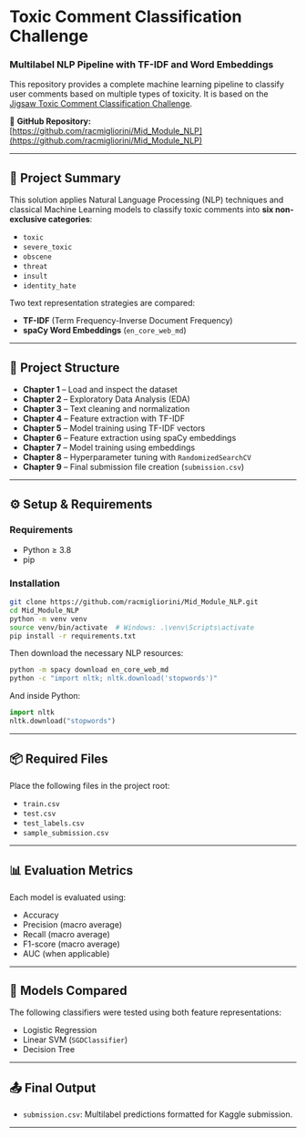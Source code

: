 # Toxic Comment Classification Challenge  
### Multilabel NLP Pipeline with TF-IDF and Word Embeddings

This repository provides a complete machine learning pipeline to classify user comments based on multiple types of toxicity. It is based on the [Jigsaw Toxic Comment Classification Challenge](https://www.kaggle.com/competitions/jigsaw-toxic-comment-classification-challenge).

📁 **GitHub Repository:**  
[https://github.com/racmigliorini/Mid_Module_NLP](https://github.com/racmigliorini/Mid_Module_NLP)

---

## 🧠 Project Summary

This solution applies Natural Language Processing (NLP) techniques and classical Machine Learning models to classify toxic comments into **six non-exclusive categories**:

- `toxic`
- `severe_toxic`
- `obscene`
- `threat`
- `insult`
- `identity_hate`

Two text representation strategies are compared:
- **TF-IDF** (Term Frequency-Inverse Document Frequency)
- **spaCy Word Embeddings** (`en_core_web_md`)

---

## 📁 Project Structure

- **Chapter 1** – Load and inspect the dataset
- **Chapter 2** – Exploratory Data Analysis (EDA)
- **Chapter 3** – Text cleaning and normalization
- **Chapter 4** – Feature extraction with TF-IDF
- **Chapter 5** – Model training using TF-IDF vectors
- **Chapter 6** – Feature extraction using spaCy embeddings
- **Chapter 7** – Model training using embeddings
- **Chapter 8** – Hyperparameter tuning with `RandomizedSearchCV`
- **Chapter 9** – Final submission file creation (`submission.csv`)

---

## ⚙️ Setup & Requirements

### Requirements
- Python ≥ 3.8
- pip

### Installation

```bash
git clone https://github.com/racmigliorini/Mid_Module_NLP.git
cd Mid_Module_NLP
python -m venv venv
source venv/bin/activate  # Windows: .\venv\Scripts\activate
pip install -r requirements.txt
```

Then download the necessary NLP resources:

```bash
python -m spacy download en_core_web_md
python -c "import nltk; nltk.download('stopwords')"

```

And inside Python:

```python
import nltk
nltk.download("stopwords")
```

---

## 📦 Required Files

Place the following files in the project root:

- `train.csv`
- `test.csv`
- `test_labels.csv`
- `sample_submission.csv`

---

## 📊 Evaluation Metrics

Each model is evaluated using:

- Accuracy
- Precision (macro average)
- Recall (macro average)
- F1-score (macro average)
- AUC (when applicable)

---

## 🧪 Models Compared

The following classifiers were tested using both feature representations:

- Logistic Regression
- Linear SVM (`SGDClassifier`)
- Decision Tree

---

## 📤 Final Output

- `submission.csv`: Multilabel predictions formatted for Kaggle submission.

---
